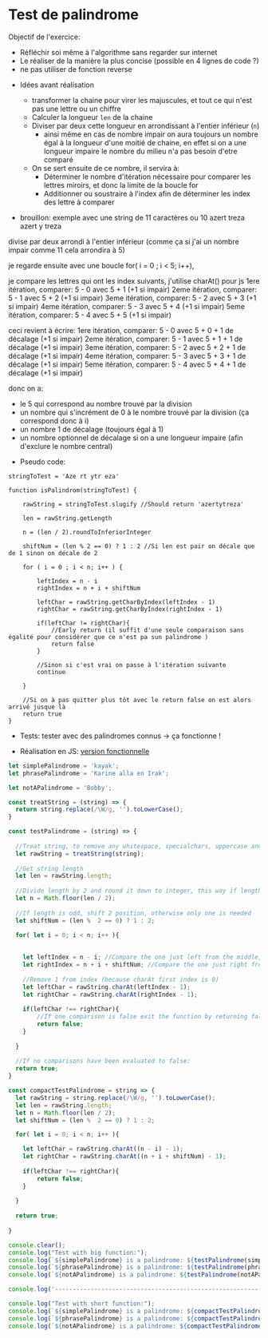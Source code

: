 # Test de palindrome

Objectif de l'exercice:
- Réfléchir soi même à l'algorithme sans regarder sur internet
- Le réaliser de la manière la plus concise (possible en 4 lignes de code ?)
- ne pas utiliser de fonction reverse

+ Idées avant réalisation
    - transformer la chaine pour virer les majuscules, et tout ce qui n'est pas une lettre ou un chiffre
    - Calculer la longueur ``len`` de la chaine
    - Diviser par deux cette longueur en arrondissant à l'entier inférieur (``n``)
        - ainsi même en cas de nombre impair on aura toujours un nombre égal à la longueur d'une moitié de chaine, en effet si on a une longueur impaire le nombre du milieu n'a pas besoin d'etre comparé
    - On se sert ensuite de ce nombre, il servira à:
        - Déterminer le nombre d'itération nécessaire pour comparer les lettres miroirs, et donc la limite de la boucle for
        - Additionner ou soustraire à l'index afin de déterminer les index des lettre à comparer


+ brouillon:
exemple avec une string de 11 caractères ou 10
azert treza
azert y treza

divise par deux arrondi à l'entier inférieur (comme ça si j'ai un nombre impair comme 11 cela arrondira à 5)

je regarde ensuite avec une boucle for( i = 0 ; i < 5; i++), 

je compare les lettres qui ont les index suivants, j'utilise charAt() pour js
1ere itération, comparer: 5 - 0  avec 5 + 1 (+1 si impair)
2eme itération, comparer: 5 - 1  avec 5 + 2 (+1 si impair)
3eme itération, comparer: 5 - 2  avec 5 + 3 (+1 si impair)
4eme itération, comparer: 5 - 3  avec 5 + 4 (+1 si impair)
5eme itération, comparer: 5 - 4  avec 5 + 5 (+1 si impair)

ceci revient à écrire:
1ere itération, comparer: 5 - 0  avec 5 + 0 + 1 de décalage (+1 si impair)
2eme itération, comparer: 5 - 1  avec 5 + 1 + 1 de décalage (+1 si impair)
3eme itération, comparer: 5 - 2  avec 5 + 2 + 1 de décalage (+1 si impair)
4eme itération, comparer: 5 - 3  avec 5 + 3 + 1 de décalage (+1 si impair)
5eme itération, comparer: 5 - 4  avec 5 + 4 + 1 de décalage (+1 si impair)

donc on a:
- le 5 qui correspond au nombre trouvé par la division
- un nombre qui s'incrément de 0 à le nombre trouvé par la division (ça correspond donc à i)
- un nombre 1 de décalage (toujours égal à 1)
- un nombre optionnel de décalage si on a une longueur impaire (afin d'exclure le nombre central)

+ Pseudo code:
```
stringToTest = 'Aze rt ytr eza'

function isPalindrom(stringToTest) {

    rawString = stringToTest.slugify //Should return 'azertytreza'

    len = rawString.getLength

    n = (len / 2).roundToInferiorInteger

    shiftNum = (len % 2 == 0) ? 1 : 2 //Si len est pair on décale que de 1 sinon on décale de 2

    for ( i = 0 ; i < n; i++ ) {

        leftIndex = n - i
        rightIndex = n + i + shiftNum

        leftChar = rawString.getCharByIndex(leftIndex - 1)
        rightChar = rawString.getCharByIndex(rightIndex - 1)

        if(leftChar != rightChar){
            //Early return (il suffit d'une seule comparaison sans égalité pour considérer que ce n'est pa sun palindrome )
            return false
        }

        //Sinon si c'est vrai on passe à l'itération suivante
        continue

    }

    //Si on à pas quitter plus tôt avec le return false on est alors arrivé jusque là
    return true
}
```

+ Tests: tester avec des palindromes connus -> ça fonctionne !

+ Réalisation en JS: [version fonctionnelle](https://codepen.io/Xavier_xl/pen/xxYQgze)
```js
let simplePalindrome = 'kayak';
let phrasePalindrome = 'Karine alla en Irak';

let notAPalindrome = 'Bobby';

const treatString = (string) => {
  return string.replace(/\W/g, '').toLowerCase();
}

const testPalindrome = (string) => {
  
  //Treat string, to remove any whitespace, specialchars, uppercase and every non letter/digit type character
  let rawString = treatString(string);
  
  //Get string length
  let len = rawString.length;
  
  //Divide length by 2 and round it down to integer, this way if length is odd the middle character will not be used for comparison
  let n = Math.floor(len / 2);
  
  //If length is odd, shift 2 position, otherwise only one is needed
  let shiftNum = (len %  2 == 0) ? 1 : 2;
  
  for( let i = 0; i < n; i++ ){
    

    let leftIndex = n - i; //Compare the one just left from the middle, then substract one every iteration until end
    let rightIndex = n + i + shiftNum; //Compare the one just right from the middle, by adding 1 to it and 1 more if even, then add one every iteration until end
    
    //Remove 1 from index (because charAt first index is 0)
    let leftChar = rawString.charAt(leftIndex - 1);
    let rightChar = rawString.charAt(rightIndex - 1);
    
    if(leftChar !== rightChar){
        //If one comparison is false exit the function by returning false, this means this can't be a palindrome
        return false;
    }
    
  }
  
  //If no comparisons have been evaluated to false:
  return true;
}

const compactTestPalindrome = string => {
  let rawString = string.replace(/\W/g, '').toLowerCase();
  let len = rawString.length;
  let n = Math.floor(len / 2);
  let shiftNum = (len %  2 == 0) ? 1 : 2;

  for( let i = 0; i < n; i++ ){   

    let leftChar = rawString.charAt((n - i) - 1);
    let rightChar = rawString.charAt((n + i + shiftNum) - 1);
    
    if(leftChar !== rightChar){
        return false;
    }  
    
  }
  
  return true;
  
}

console.clear();
console.log("Test with big function:");
console.log(`${simplePalindrome} is a palindrome: ${testPalindrome(simplePalindrome)}, expected: true`);
console.log(`${phrasePalindrome} is a palindrome: ${testPalindrome(phrasePalindrome)}, expected: true`);
console.log(`${notAPalindrome} is a palindrome: ${testPalindrome(notAPalindrome)}, expected: false`);

console.log('---------------------------------------------------------------------')

console.log("Test with short function:");
console.log(`${simplePalindrome} is a palindrome: ${compactTestPalindrome(simplePalindrome)}, expected: true`);
console.log(`${phrasePalindrome} is a palindrome: ${compactTestPalindrome(phrasePalindrome)}, expected: true`);
console.log(`${notAPalindrome} is a palindrome: ${compactTestPalindrome(notAPalindrome)}, expected: false`);

```
